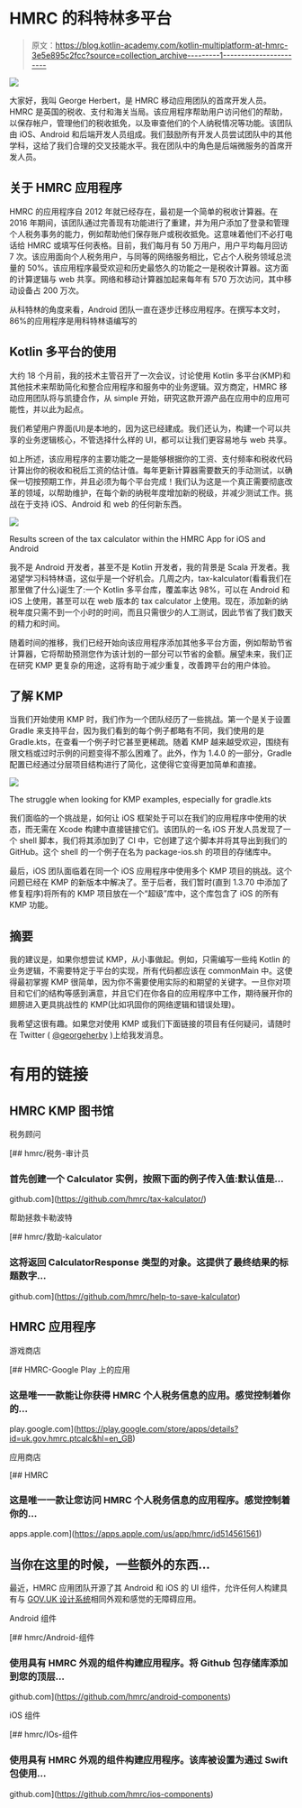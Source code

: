 # HMRC 的科特林多平台

> 原文：<https://blog.kotlin-academy.com/kotlin-multiplatform-at-hmrc-3e5e895c2fcc?source=collection_archive---------1----------------------->

![](img/e931e452a2aad36b189026017546f752.png)

大家好，我叫 George Herbert，是 HMRC 移动应用团队的首席开发人员。HMRC 是英国的税收、支付和海关当局。该应用程序帮助用户访问他们的帮助，以保存帐户，管理他们的税收抵免，以及审查他们的个人纳税情况等功能。该团队由 iOS、Android 和后端开发人员组成。我们鼓励所有开发人员尝试团队中的其他学科，这给了我们合理的交叉技能水平。我在团队中的角色是后端微服务的首席开发人员。

## 关于 HMRC 应用程序

HMRC 的应用程序自 2012 年就已经存在，最初是一个简单的税收计算器。在 2016 年期间，该团队通过完善现有功能进行了重建，并为用户添加了登录和管理个人税务事务的能力，例如帮助他们保存账户或税收抵免。这意味着他们不必打电话给 HMRC 或填写任何表格。目前，我们每月有 50 万用户，用户平均每月回访 7 次。该应用面向个人税务用户，与同等的网络服务相比，它占个人税务领域总流量的 50%。该应用程序最受欢迎和历史最悠久的功能之一是税收计算器。这方面的计算逻辑与 web 共享。网络和移动计算器加起来每年有 570 万次访问，其中移动设备占 200 万次。

从科特林的角度来看，Android 团队一直在逐步迁移应用程序。在撰写本文时，86%的应用程序是用科特林语编写的

## Kotlin 多平台的使用

大约 18 个月前，我的技术主管召开了一次会议，讨论使用 Kotlin 多平台(KMP)和其他技术来帮助简化和整合应用程序和服务中的业务逻辑。双方商定，HMRC 移动应用团队将与凯捷合作，从 simple 开始，研究这款开源产品在应用中的应用可能性，并以此为起点。

我们希望用户界面(UI)是本地的，因为这已经建成。我们还认为，构建一个可以共享的业务逻辑核心，不管选择什么样的 UI，都可以让我们更容易地与 web 共享。

如上所述，该应用程序的主要功能之一是能够根据你的工资、支付频率和税收代码计算出你的税收和税后工资的估计值。每年更新计算器需要数天的手动测试，以确保一切按预期工作，并且必须为每个平台完成！我们认为这是一个真正需要彻底改革的领域，以帮助维护，在每个新的纳税年度增加新的税级，并减少测试工作。挑战在于支持 iOS、Android 和 web 的任何新东西。

![](img/867ff7a346bd6fa33dae52e0f3e40003.png)

Results screen of the tax calculator within the HMRC App for iOS and Android

我不是 Android 开发者，甚至不是 Kotlin 开发者，我的背景是 Scala 开发者。我渴望学习科特林语，这似乎是一个好机会。几周之内，tax-kalculator(看看我们在那里做了什么)诞生了:一个 Kotlin 多平台库，覆盖率达 98%，可以在 Android 和 iOS 上使用，甚至可以在 web 版本的 tax calculator 上使用。现在，添加新的纳税年度只需不到一个小时的时间，而且只需很少的人工测试，因此节省了我们数天的精力和时间。

随着时间的推移，我们已经开始向该应用程序添加其他多平台方面，例如帮助节省计算器，它将帮助预测您作为该计划的一部分可以节省的金额。展望未来，我们正在研究 KMP 更复杂的用途，这将有助于减少重复，改善跨平台的用户体验。

## 了解 KMP

当我们开始使用 KMP 时，我们作为一个团队经历了一些挑战。第一个是关于设置 Gradle 来支持平台，因为我们看到的每个例子都略有不同，我们使用的是 Gradle.kts，在查看一个例子时它甚至更稀疏。随着 KMP 越来越受欢迎，围绕有限文档或过时示例的问题变得不那么困难了。此外，作为 1.4.0 的一部分，Gradle 配置已经通过分层项目结构进行了简化，这使得它变得更加简单和直接。

![](img/9010e38d65a804d3db0dfe47a00a2534.png)

The struggle when looking for KMP examples, especially for gradle.kts

我们面临的一个挑战是，如何让 iOS 框架处于可以在我们的应用程序中使用的状态，而无需在 Xcode 构建中直接链接它们。该团队的一名 iOS 开发人员发现了一个 shell 脚本，我们将其添加到了 CI 中，它创建了这个脚本并将其导出到我们的 GitHub。这个 shell 的一个例子在名为 package-ios.sh 的项目的存储库中。

最后，iOS 团队面临着在同一个 iOS 应用程序中使用多个 KMP 项目的挑战。这个问题已经在 KMP 的新版本中解决了。至于后者，我们暂时(直到 1.3.70 中添加了修复程序)将所有的 KMP 项目放在一个“超级”库中，这个库包含了 iOS 的所有 KMP 功能。

## 摘要

我的建议是，如果你想尝试 KMP，从小事做起。例如，只需编写一些纯 Kotlin 的业务逻辑，不需要特定于平台的实现，所有代码都应该在 commonMain 中。这使得最初掌握 KMP 很简单，因为你不需要使用实际的和期望的关键字。一旦你对项目和它们的结构等感到满意，并且它们在你各自的应用程序中工作，期待展开你的翅膀进入更具挑战性的 KMP(比如巩固你的网络逻辑和错误处理)。

我希望这很有趣。如果您对使用 KMP 或我们下面链接的项目有任何疑问，请随时在 Twitter ( [@georgeherby](https://twitter.com/georgeherby) )上给我发消息。

# 有用的链接

## HMRC KMP 图书馆

税务顾问

[](https://github.com/hmrc/tax-kalculator/) [## hmrc/税务-审计员

### 首先创建一个 Calculator 实例，按照下面的例子传入值:默认值是…

github.com](https://github.com/hmrc/tax-kalculator/) 

帮助拯救卡勒波特

[](https://github.com/hmrc/help-to-save-kalculator) [## hmrc/救助-kalculator

### 这将返回 CalculatorResponse 类型的对象。这提供了最终结果的标题数字…

github.com](https://github.com/hmrc/help-to-save-kalculator) 

## HMRC 应用程序

游戏商店

[](https://play.google.com/store/apps/details?id=uk.gov.hmrc.ptcalc&hl=en_GB) [## HMRC-Google Play 上的应用

### 这是唯一一款能让你获得 HMRC 个人税务信息的应用。感觉控制着你的…

play.google.com](https://play.google.com/store/apps/details?id=uk.gov.hmrc.ptcalc&hl=en_GB) 

应用商店

[](https://apps.apple.com/us/app/hmrc/id514561561) [## HMRC

### 这是唯一一款让您访问 HMRC 个人税务信息的应用程序。感觉控制着你的…

apps.apple.com](https://apps.apple.com/us/app/hmrc/id514561561) 

## **当你在这里的时候，一些额外的东西…**

最近，HMRC 应用团队开源了其 Android 和 iOS 的 UI 组件，允许任何人构建具有与 [GOV.UK 设计系统](https://design-system.service.gov.uk/)相同外观和感觉的无障碍应用。

Android 组件

[](https://github.com/hmrc/android-components) [## hmrc/Android-组件

### 使用具有 HMRC 外观的组件构建应用程序。将 Github 包存储库添加到您的顶层…

github.com](https://github.com/hmrc/android-components) 

iOS 组件

[](https://github.com/hmrc/ios-components) [## hmrc/IOs-组件

### 使用具有 HMRC 外观的组件构建应用程序。该库被设置为通过 Swift 包使用…

github.com](https://github.com/hmrc/ios-components)